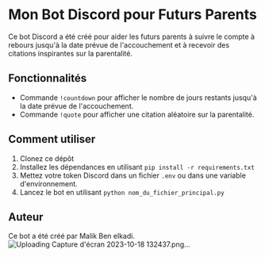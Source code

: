 # Mon Bot Discord pour Futurs Parents

Ce bot Discord a été créé pour aider les futurs parents à suivre le compte à rebours jusqu'à la date prévue de l'accouchement et à recevoir des citations inspirantes sur la parentalité.

## Fonctionnalités

- Commande `!countdown` pour afficher le nombre de jours restants jusqu'à la date prévue de l'accouchement.
- Commande `!quote` pour afficher une citation aléatoire sur la parentalité.


## Comment utiliser

1. Clonez ce dépôt
2. Installez les dépendances en utilisant `pip install -r requirements.txt`
3. Mettez votre token Discord dans un fichier `.env` ou dans une variable d'environnement.
4. Lancez le bot en utilisant `python nom_du_fichier_principal.py`

## Auteur

Ce bot a été créé par Malik Ben elkadi.
![Uploading Capture d'écran 2023-10-18 132437.png…]()

